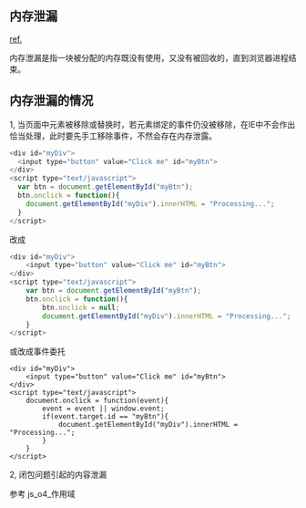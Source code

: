## 内存泄漏

[ref.](http://www.cnblogs.com/sprying/archive/2013/05/31/3109517.html)

内存泄漏是指一块被分配的内存既没有使用，又没有被回收的，直到浏览器进程结束。

## 内存泄漏的情况

1, 当页面中元素被移除或替换时，若元素绑定的事件仍没被移除，在IE中不会作出恰当处理，此时要先手工移除事件，不然会存在内存泄露。

```js
<div id="myDiv">
  <input type="button" value="Click me" id="myBtn">
</div>
<script type="text/javascript">
  var btn = document.getElementById("myBtn");
  btn.onclick = function(){
    document.getElementById("myDiv").innerHTML = "Processing...";
  }
</script> 
```
改成 
```js
<div id="myDiv">
    <input type="button" value="Click me" id="myBtn">
</div>
<script type="text/javascript">
    var btn = document.getElementById("myBtn");
    btn.onclick = function(){
        btn.onclick = null;
        document.getElementById("myDiv").innerHTML = "Processing...";
    }
</script>
```
或改成事件委托
```
<div id="myDiv">
    <input type="button" value="Click me" id="myBtn">
</div>
<script type="text/javascript">
    document.onclick = function(event){
        event = event || window.event;
        if(event.target.id == "myBtn"){
            document.getElementById("myDiv").innerHTML = "Processing...";
        }
    }
</script>
```

2, 闭包问题引起的内容泄漏

参考 js_o4_作用域














